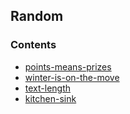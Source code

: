 ## Random

### Contents

- [points-means-prizes](./points-means-prizes)
- [winter-is-on-the-move](./winter-is-on-the-move)
- [text-length](./text-length)
- [kitchen-sink](./kitchen-sink)
